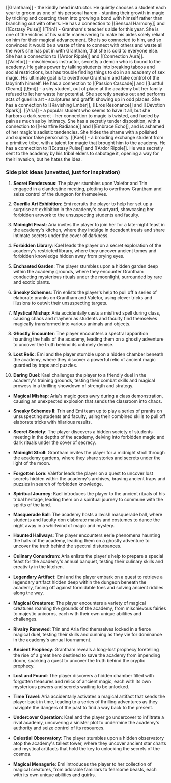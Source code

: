 [[Grantham]] - the kindly head instructor. He quietly chooses a student each year to groom as one of his personal harem - stunting their growth in magic by tricking and coercing them into growing a bond with himself rather than branching out with others. He has a connection to [[Sensual Harmony]] and [[Ecstasy Pulse]]
[[Trin]] - Grantham's teacher's aide for this year. She is one of the victims of his subtle maneuvering to make his aides solely reliant on him for their magical advancement. She is so connected to him, and so convinced it would be a waste of time to connect with others and waste all the work she has put in with Grantham, that she is cold to everyone else. She has a connection to [[Ardor Ripple]] and [[Connection Aura]].
[[Valefor]] - mischievous instructor, secretly a demon who is bound to the academy. He gains power by talking students into breaking taboos and social restrictions, but has trouble finding things to do in an academy of sex magic. His ultimate goal is to overthrow Grantham and take control of the labyrinth himself. He has a connection to [[Passion Cascade]] and [[Lustful Gleam]]
[[Emi]] - a shy student, out of place at the academy but her family refused to let her waste her potential. She secretly sneaks out and performs acts of guerilla art - sculptures and graffiti showing up in odd places. She has a connection to [[Ravishing Ember]], [[Eros Resonance]] and [[Devotion Spark]]. 
[[Aria]] - a popular student who seems to have it all, but she harbors a dark secret - her connection to magic is twisted, and fueled by pain as much as by intimacy. She has a secretly tender disposition, with a connection to [[Heartfire Radiance]] and [[Embrace Echo]], and is ashamed of her magic's sadistic tendencies. She hides the shame with a polished and superior false personality.
[[Kael]] - a brooding exchange student from a primitive tribe, with a talent for magic that brought him to the academy. He has a connection to [[Ecstasy Pulse]] and [[Ardor Ripple]]. He was secretly sent to the academy by his tribal elders to sabotage it, opening a way for their invasion, but he hates the idea.


### Side plot ideas (unvetted, just for inspiration)
1. **Secret Rendezvous**: The player stumbles upon Valefor and Trin engaged in a clandestine meeting, plotting to overthrow Grantham and seize control of the dungeon for themselves.
    
2. **Guerilla Art Exhibition**: Emi recruits the player to help her set up a surprise art exhibition in the academy's courtyard, showcasing her forbidden artwork to the unsuspecting students and faculty.
    
3. **Midnight Feast**: Aria invites the player to join her for a late-night feast in the academy's kitchen, where they indulge in decadent treats and share intimate secrets under the cover of darkness.
    
4. **Forbidden Library**: Kael leads the player on a secret exploration of the academy's restricted library, where they uncover ancient tomes and forbidden knowledge hidden away from prying eyes.
    
5. **Enchanted Garden**: The player stumbles upon a hidden garden deep within the academy grounds, where they encounter Grantham conducting mysterious rituals under the moonlight, surrounded by rare and exotic plants.
    
6. **Sneaky Schemes**: Trin enlists the player's help to pull off a series of elaborate pranks on Grantham and Valefor, using clever tricks and illusions to outwit their unsuspecting targets.
    
7. **Mystical Mishap**: Aria accidentally casts a misfired spell during class, causing chaos and mayhem as students and faculty find themselves magically transformed into various animals and objects.
    
8. **Ghostly Encounter**: The player encounters a spectral apparition haunting the halls of the academy, leading them on a ghostly adventure to uncover the truth behind its untimely demise.
    
9. **Lost Relic**: Emi and the player stumble upon a hidden chamber beneath the academy, where they discover a powerful relic of ancient magic guarded by traps and puzzles.
    
10. **Daring Duel**: Kael challenges the player to a friendly duel in the academy's training grounds, testing their combat skills and magical prowess in a thrilling showdown of strength and strategy.

- **Magical Mishap**: Aria's magic goes awry during a class demonstration, causing an unexpected explosion that sends the classroom into chaos.
    
- **Sneaky Schemes II**: Trin and Emi team up to play a series of pranks on unsuspecting students and faculty, using their combined skills to pull off elaborate tricks with hilarious results.
    
- **Secret Society**: The player discovers a hidden society of students meeting in the depths of the academy, delving into forbidden magic and dark rituals under the cover of secrecy.
    
- **Midnight Stroll**: Grantham invites the player for a midnight stroll through the academy gardens, where they share stories and secrets under the light of the moon.
    
- **Forgotten Lore**: Valefor leads the player on a quest to uncover lost secrets hidden within the academy's archives, braving ancient traps and puzzles in search of forbidden knowledge.
    
- **Spiritual Journey**: Kael introduces the player to the ancient rituals of his tribal heritage, leading them on a spiritual journey to commune with the spirits of the land.
    
- **Masquerade Ball**: The academy hosts a lavish masquerade ball, where students and faculty don elaborate masks and costumes to dance the night away in a whirlwind of magic and mystery.
    
- **Haunted Hallways**: The player encounters eerie phenomena haunting the halls of the academy, leading them on a ghostly adventure to uncover the truth behind the spectral disturbances.
    
- **Culinary Conundrum**: Aria enlists the player's help to prepare a special feast for the academy's annual banquet, testing their culinary skills and creativity in the kitchen.
    
- **Legendary Artifact**: Emi and the player embark on a quest to retrieve a legendary artifact hidden deep within the dungeon beneath the academy, facing off against formidable foes and solving ancient riddles along the way.
    
- **Magical Creatures**: The player encounters a variety of magical creatures roaming the grounds of the academy, from mischievous fairies to majestic unicorns, each with their own unique abilities and challenges.
    
- **Rivalry Renewed**: Trin and Aria find themselves locked in a fierce magical duel, testing their skills and cunning as they vie for dominance in the academy's annual tournament.
    
- **Ancient Prophecy**: Grantham reveals a long-lost prophecy foretelling the rise of a great hero destined to save the academy from impending doom, sparking a quest to uncover the truth behind the cryptic prophecy.
    
- **Lost and Found**: The player discovers a hidden chamber filled with forgotten treasures and relics of ancient magic, each with its own mysterious powers and secrets waiting to be unlocked.
    
- **Time Travel**: Aria accidentally activates a magical artifact that sends the player back in time, leading to a series of thrilling adventures as they navigate the dangers of the past to find a way back to the present.
    
- **Undercover Operation**: Kael and the player go undercover to infiltrate a rival academy, uncovering a sinister plot to undermine the academy's authority and seize control of its resources.
    
- **Celestial Observatory**: The player stumbles upon a hidden observatory atop the academy's tallest tower, where they uncover ancient star charts and mystical artifacts that hold the key to unlocking the secrets of the cosmos.
    
- **Magical Menagerie**: Emi introduces the player to her collection of magical creatures, from adorable familiars to fearsome beasts, each with its own unique abilities and quirks.